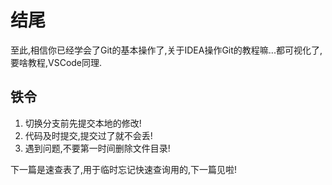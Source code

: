 # 结尾

至此,相信你已经学会了Git的基本操作了,关于IDEA操作Git的教程嘛...都可视化了,要啥教程,VSCode同理.

## 铁令

1. 切换分支前先提交本地的修改!
2. 代码及时提交,提交过了就不会丢!
3. 遇到问题,不要第一时间删除文件目录!

下一篇是速查表了,用于临时忘记快速查询用的,下一篇见啦!